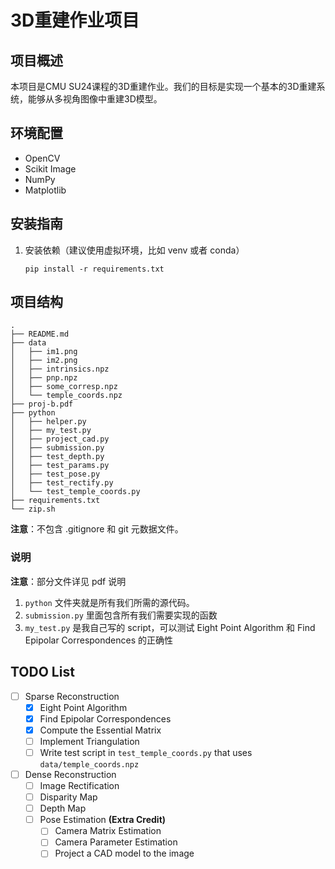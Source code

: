 # 3D重建作业项目

## 项目概述
本项目是CMU SU24课程的3D重建作业。我们的目标是实现一个基本的3D重建系统，能够从多视角图像中重建3D模型。

## 环境配置
- OpenCV
- Scikit Image
- NumPy
- Matplotlib

## 安装指南

1. 安装依赖（建议使用虚拟环境，比如 venv 或者 conda）
   ```
   pip install -r requirements.txt
   ```

## 项目结构
```
.
├── README.md
├── data
│   ├── im1.png
│   ├── im2.png
│   ├── intrinsics.npz
│   ├── pnp.npz
│   ├── some_corresp.npz
│   └── temple_coords.npz
├── proj-b.pdf
├── python
│   ├── helper.py
│   ├── my_test.py
│   ├── project_cad.py
│   ├── submission.py
│   ├── test_depth.py
│   ├── test_params.py
│   ├── test_pose.py
│   ├── test_rectify.py
│   └── test_temple_coords.py
├── requirements.txt
└── zip.sh
```

**注意**：不包含 .gitignore 和 git 元数据文件。

### 说明

**注意**：部分文件详见 pdf 说明

1. `python` 文件夹就是所有我们所需的源代码。
2. `submission.py` 里面包含所有我们需要实现的函数
3. `my_test.py` 是我自己写的 script，可以测试 Eight Point Algorithm 和 Find Epipolar Correspondences 的正确性

## TODO List

- [ ] Sparse Reconstruction
    - [x] Eight Point Algorithm
    - [x] Find Epipolar Correspondences
    - [x] Compute the Essential Matrix
    - [ ] Implement Triangulation
    - [ ] Write test script in `test_temple_coords.py` that uses `data/temple_coords.npz`
- [ ] Dense Reconstruction
    - [ ] Image Rectification
    - [ ] Disparity Map
    - [ ] Depth Map
    - [ ] Pose Estimation **(Extra Credit)**
        - [ ] Camera Matrix Estimation
        - [ ] Camera Parameter Estimation
        - [ ] Project a CAD model to the image